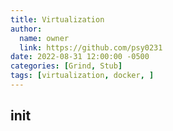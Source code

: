 ```yaml
---
title: Virtualization
author:
  name: owner
  link: https://github.com/psy0231
date: 2022-08-31 12:00:00 -0500
categories: [Grind, Stub]
tags: [virtualization, docker, ]
---
```


## init